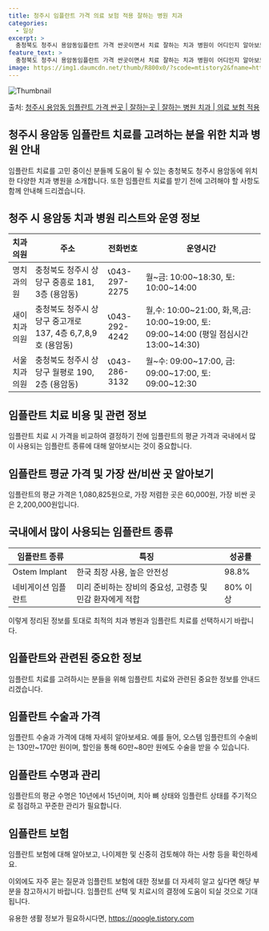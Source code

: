 ```yaml
---
title: 청주시 임플란트 가격 의료 보험 적용 잘하는 병원 치과
categories:
  - 일상
excerpt: >
  충청북도 청주시 용암동임플란트 가격 싼곳이면서 치료 잘하는 치과 병원이 어디인지 알아보도록 하겠습니다. 충청북도 청주시 용암동에 위치한 명치과의원 새이치과의원 서울치과의원 솔치과의원 연세민트치과의원 예스치과의원 용암부부치과의원 유플란트치과의원 조은이치과의원 차오름치과의원 탑치과의원 파밀리에치과의원 프라임치과의원 하임꾸러기치과의원 한사랑치과의원 본치과의원 청주퍼스트치과의원 순서대로 안내 드리며, 임플란트 치료시 신경써야 할 부분 또한 같이 공유 드리겠습니다.2024년 임플란트 가격 살펴보기 👈 클릭임플란트 평균 가격명치과의원표 내에 있는 전화 번호를 클릭 하시면 명치과의원로 바로 전화 연결 됩니다.분류주소전화번호치과의원충청북도 청주시 상당구 중흥로 181, 3층 (용암동)📞043-297-..
feature_text: >
  충청북도 청주시 용암동임플란트 가격 싼곳이면서 치료 잘하는 치과 병원이 어디인지 알아보도록 하겠습니다. 충청북도 청주시 용암동에 위치한 명치과의원 새이치과의원 서울치과의원 솔치과의원 연세민트치과의원 예스치과의원 용암부부치과의원 유플란트치과의원 조은이치과의원 차오름치과의원 탑치과의원 파밀리에치과의원 프라임치과의원 하임꾸러기치과의원 한사랑치과의원 본치과의원 청주퍼스트치과의원 순서대로 안내 드리며, 임플란트 치료시 신경써야 할 부분 또한 같이 공유 드리겠습니다.2024년 임플란트 가격 살펴보기 👈 클릭임플란트 평균 가격명치과의원표 내에 있는 전화 번호를 클릭 하시면 명치과의원로 바로 전화 연결 됩니다.분류주소전화번호치과의원충청북도 청주시 상당구 중흥로 181, 3층 (용암동)📞043-297-..
image: https://img1.daumcdn.net/thumb/R800x0/?scode=mtistory2&fname=https%3A%2F%2Fblog.kakaocdn.net%2Fdn%2FWZXwN%2FbtsG1vXS4od%2FZF9ZSVLmuNV8JID1sDGp8K%2Fimg.webp
---
```


![Thumbnail](https://img1.daumcdn.net/thumb/R800x0/?scode=mtistory2&fname=https%3A%2F%2Fblog.kakaocdn.net%2Fdn%2FWZXwN%2FbtsG1vXS4od%2FZF9ZSVLmuNV8JID1sDGp8K%2Fimg.webp)

<p>출처: <a href="https://qoogle.tistory.com/7164" rel="dofollow">청주시 용암동 임플란트 가격 싼곳 | 잘하는곳 | 잘하는 병원 치과 | 의료 보험 적용</a> </p>

## 청주시 용암동 임플란트 치료를 고려하는 분을 위한 치과 병원 안내

임플란트 치료를 고민 중이신 분들께 도움이 될 수 있는 충청북도 청주시 용암동에 위치한 다양한 치과 병원을 소개합니다. 또한 임플란트 치료를
받기 전에 고려해야 할 사항도 함께 안내해 드리겠습니다.

## **청주 시 용암동 치과 병원 리스트와 운영 정보**

**치과의원** | **주소** | **전화번호** | **운영시간**  
---|---|---|---  
명치과의원 | 충청북도 청주시 상당구 중흥로 181, 3층 (용암동) | 📞043-297-2275 | 월~금: 10:00~18:30, 토: 10:00~14:00  
새이치과의원 | 충청북도 청주시 상당구 중고개로 137, 4층 6,7,8,9호 (용암동) | 📞043-292-4242 | 월,수: 10:00~21:00, 화,목,금: 10:00~19:00, 토: 09:00~14:00 (평일 점심시간 13:00~14:30)  
서울치과의원 | 충청북도 청주시 상당구 월평로 190, 2층 (용암동) | 📞043-286-3132 | 월~수: 09:00~17:00, 금: 09:00~17:00, 토: 09:00~12:30  
  
## **임플란트 치료 비용 및 관련 정보**

임플란트 치료 시 가격을 비교하여 결정하기 전에 임플란트의 평균 가격과 국내에서 많이 사용되는 임플란트 종류에 대해 알아보시는 것이
중요합니다.

## 임플란트 평균 가격 및 가장 싼/비싼 곳 알아보기

임플란트의 평균 가격은 1,080,825원으로, 가장 저렴한 곳은 60,000원, 가장 비싼 곳은 2,200,000원입니다.

## 국내에서 많이 사용되는 임플란트 종류

**임플란트 종류** | **특징** | **성공률**  
---|---|---  
Ostem Implant | 한국 최장 사용, 높은 안전성 | 98.8%  
네비게이션 임플란트 | 미리 준비하는 장비의 중요성, 고령층 및 민감 환자에게 적합 | 80% 이상  
이렇게 정리된 정보를 토대로 최적의 치과 병원과 임플란트 치료를 선택하시기 바랍니다.

## **임플란트와 관련된 중요한 정보**

임플란트 치료를 고려하시는 분들을 위해 임플란트 치료와 관련된 중요한 정보를 안내드리겠습니다.

## 임플란트 수술과 가격

임플란트 수술과 가격에 대해 자세히 알아보세요. 예를 들어, 오스템 임플란트의 수술비는 130만~170만 원이며, 할인을 통해 60만~80만
원에도 수술을 받을 수 있습니다.

## 임플란트 수명과 관리

임플란트의 평균 수명은 10년에서 15년이며, 치아 뼈 상태와 임플란트 상태를 주기적으로 점검하고 꾸준한 관리가 필요합니다.

## 임플란트 보험

임플란트 보험에 대해 알아보고, 나이제한 및 신중히 검토해야 하는 사항 등을 확인하세요.

이외에도 자주 묻는 질문과 임플란트 보험에 대한 정보를 더 자세히 알고 싶다면 해당 부분을 참고하시기 바랍니다. 임플란트 선택 및 치료시의
결정에 도움이 되실 것으로 기대됩니다.

 

유용한 생활 정보가 필요하시다면, <a href="https://qoogle.tistory.com" rel="dofollow">https://qoogle.tistory.com</a>


